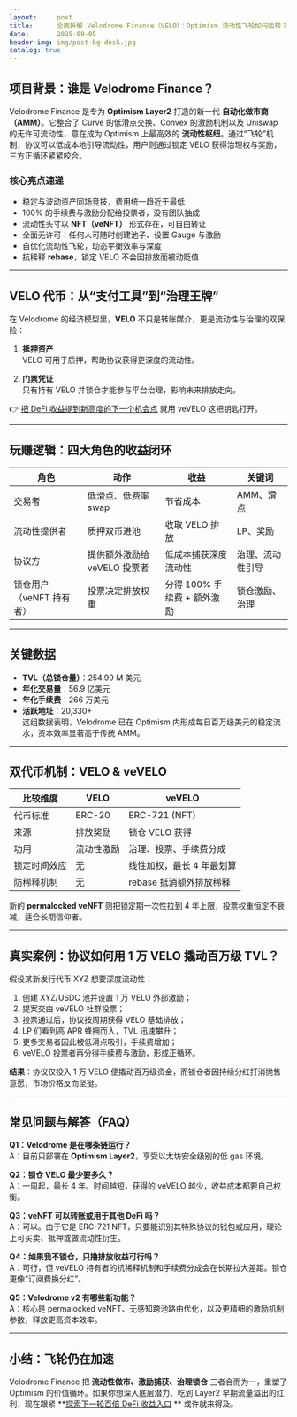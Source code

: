 ```yaml
---
layout:     post
title:      全面拆解 Velodrome Finance（VELO）：Optimism 流动性飞轮如何运转？
date:       2025-09-05
header-img: img/post-bg-desk.jpg
catalog: true
---
```


## 项目背景：谁是 Velodrome Finance？
Velodrome Finance 是专为 **Optimism Layer2** 打造的新一代 **自动化做市商（AMM）**。它整合了 Curve 的低滑点交换、Convex 的激励机制以及 Uniswap 的无许可流动性，意在成为 Optimism 上最高效的 **流动性枢纽**。通过“飞轮”机制，协议可以低成本地引导流动性，用户则通过锁定 VELO 获得治理权与奖励，三方正循环紧紧咬合。

### 核心亮点速递
- 稳定与波动资产同场竞技，费用统一趋近于最低  
- 100% 的手续费与激励分配给投票者，没有团队抽成  
- 流动性头寸以 **NFT（veNFT）** 形式存在，可自由转让  
- 全面无许可：任何人可随时创建池子、设置 Gauge 与激励  
- 自优化流动性飞轮，动态平衡效率与深度  
- 抗稀释 **rebase**，锁定 VELO 不会因排放而被动贬值

---

## VELO 代币：从“支付工具”到“治理王牌”
在 Velodrome 的经济模型里，**VELO** 不只是转账媒介，更是流动性与治理的双保险：

1. **抵押资产**  
   VELO 可用于质押，帮助协议获得更深度的流动性。
   
2. **门票凭证**  
   只有持有 VELO 并锁仓才能参与平台治理，影响未来排放走向。

👉 [把 DeFi 收益提到新高度的下一个机会点](https://okxdog.com/) 就用 veVELO 这把钥匙打开。

---

## 玩赚逻辑：四大角色的收益闭环
| 角色 | 动作 | 收益 | 关键词 |
|---|---|---|---|
| 交易者 | 低滑点、低费率 swap | 节省成本 | AMM、滑点 |
| 流动性提供者 | 质押双币进池 | 收取 VELO 排放 | LP、奖励 |
| 协议方 | 提供额外激励给 veVELO 投票者 | 低成本捕获深度流动性 | 治理、流动性引导 |
| 锁仓用户（veNFT 持有者） | 投票决定排放权重 | 分得 100% 手续费 + 额外激励 | 锁仓激励、治理

---

## 关键数据
- **TVL（总锁仓量）**：254.99 M 美元  
- **年化交易量**：56.9 亿美元  
- **年化手续费**：266 万美元  
- **活跃地址**：20,330+  
这组数据表明，Velodrome 已在 Optimism 内形成每日百万级美元的稳定流水，资本效率显著高于传统 AMM。

---

## 双代币机制：VELO & veVELO
| 比较维度 | VELO | veVELO |
|---|---|---|
| 代币标准 | ERC-20 | ERC-721 (NFT) |
| 来源 | 排放奖励 | 锁仓 VELO 获得 |
| 功用 | 流动性激励 | 治理、投票、手续费分成 |
| 锁定时间效应 | 无 | 线性加权，最长 4 年最划算 |
| 防稀释机制 | 无 | rebase 抵消额外排放稀释 |

新的 **permalocked veNFT** 则把锁定期一次性拉到 4 年上限，投票权重恒定不衰减，适合长期信仰者。

---

## 真实案例：协议如何用 1 万 VELO 撬动百万级 TVL？
假设某新发行代币 XYZ 想要深度流动性：  
1. 创建 XYZ/USDC 池并设置 1 万 VELO 外部激励；  
2. 提案交由 veVELO 社群投票；  
3. 投票通过后，协议按周期获得 VELO 基础排放；  
4. LP 们看到高 APR 蜂拥而入，TVL 迅速攀升；  
5. 更多交易者因此被低滑点吸引，手续费增加；  
6. veVELO 投票者再分得手续费与激励，形成正循环。

**结果**：协议仅投入 1 万 VELO 便撬动百万级资金，而锁仓者因持续分红打消抛售意愿，市场价格反而坚挺。

---

## 常见问题与解答（FAQ）

**Q1：Velodrome 是在哪条链运行？**  
A：目前只部署在 **Optimism Layer2**，享受以太坊安全级别的低 gas 环境。

**Q2：锁仓 VELO 最少要多久？**  
A：一周起，最长 4 年。时间越短，获得的 veVELO 越少，收益成本都要自己权衡。

**Q3：veNFT 可以转账或用于其他 DeFi 吗？**  
A：可以。由于它是 ERC-721 NFT，只要能识别其特殊协议的钱包或应用，理论上可买卖、抵押或做流动性衍生。

**Q4：如果我不锁仓，只撸排放收益可行吗？**  
A：可行，但 veVELO 持有者的抗稀释机制和手续费分成会在长期拉大差距。锁仓更像“订阅费换分红”。

**Q5：Velodrome v2 有哪些新功能？**  
A：核心是 permalocked veNFT、无感知跨池路由优化，以及更精细的激励机制参数，释放更高资本效率。

---

## 小结：飞轮仍在加速
Velodrome Finance 把 **流动性做市、激励捕获、治理锁仓** 三者合而为一，重塑了 Optimism 的价值循环。如果你想深入底层潜力、吃到 Layer2 早期流量溢出的红利，现在跟紧 **[探索下一轮百倍 DeFi 收益入口](https://okxdog.com/) ** 或许就来得及。